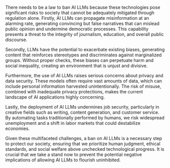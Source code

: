 There needs to be a law to ban AI LLMs because these technologies pose significant risks to society that cannot be adequately mitigated through regulation alone. Firstly, AI LLMs can propagate misinformation at an alarming rate, generating convincing but false narratives that can mislead public opinion and undermine democratic processes. This capability presents a threat to the integrity of journalism, education, and overall public discourse. 

Secondly, LLMs have the potential to exacerbate existing biases, generating content that reinforces stereotypes and discriminates against marginalized groups. Without proper checks, these biases can perpetuate harm and social inequality, creating an environment that is unjust and divisive. 

Furthermore, the use of AI LLMs raises serious concerns about privacy and data security. These models often require vast amounts of data, which can include personal information harvested unintentionally. The risk of misuse, combined with inadequate privacy protections, makes the current landscape of AI applications highly concerning.

Lastly, the deployment of AI LLMs undermines job security, particularly in creative fields such as writing, content generation, and customer service. By automating tasks traditionally performed by humans, we risk widespread unemployment and a shift in labor markets that could destabilize economies.

Given these multifaceted challenges, a ban on AI LLMs is a necessary step to protect our society, ensuring that we prioritize human judgment, ethical standards, and social welfare above unchecked technological progress. It is crucial that we take a stand now to prevent the potential negative implications of allowing AI LLMs to flourish uninhibited.